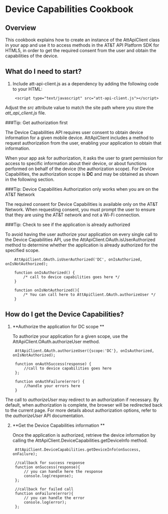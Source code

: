 Device Capabilities Cookbook
===

Overview
---
This cookbook explains how to create an instance of the AttApiClient class in your app and use it to access methods in the AT&T API Platform SDK for HTML5, in order to get the required consent from the user and obtain the capabilities of the device.

What do I need to start?
---

1. Include att-api-client.js as a dependency by adding the following code to your HTML:  

        <script type="text/javascript" src="att-api-client.js"></script>

Adjust the _src_ attribute value to match the site path where you store the _att_api_client.js_ file.

###Tip: Get authorization first

The Device Capabilities API requires user consent to obtain device information for a given mobile device. AttApiClient includes a method to request authorization from the user, enabling your application to obtain that information.

When your app ask for authorization, it asks the user to grant permission for access to specific information about their device, or about functions performed on behalf of the device (the authorization scope). For Device Capabilities, the authorization scope is **DC** and may be obtained as shown in the following section.


###Tip: Device Capabilities Authorization only works when you are on the AT&T Network

The required consent for Device Capabilities is available only on the AT&T Network. When requesting consent, you must prompt the user to ensure that they are using the AT&T network and not a Wi-Fi connection.

###Tip: Check to see if the application is already authorized  

To avoid having the user authorize your application on every single call to the Device Capabilities API, use the AttApiClient.OAuth.isUserAuthorized method to determine whether the application is already authorized for the specified scope.  

        AttApiClient.OAuth.isUserAuthorized('DC', onIsAuthorized, onIsNotAuthorized);

        function onIsAuthorized() {
            /* call to device capabilities goes here */
        } 

        function onIsNotAuthorized(){
            /* You can call here to AttApiClient.OAuth.authorizeUser */
        } 


How do I get the Device Capabilities?
---

1. **Authorize the application for DC scope **  
    
    To authorize your application for a given scope, use the AttApiClient.OAuth.authorizeUser method.

        AttApiClient.OAuth.authorizeUser({scope:'DC'}, onIsAuthorized, onIsNotAuthorized);

        function onAuthSuccess(response) {
            //call to device capabilities goes here
        };

        function onAuthFailure(error) {
            //handle your errors here
        }

The call to _authorizeUser_ may redirect to an authorization if necessary. By default, when authorization is complete, the browser will be redirected back to the current page. For more details about authorization options, refer to the _authorizeUser_ API documentation.

2. **Get the Device Capabilities information **  

    Once the application is authorized, retrieve the device information by calling the AttApiClient.DeviceCapabilities.getDeviceInfo method. 

        AttApiClient.DeviceCapabilities.getDeviceInfo(onSuccess, onFailure);

        //callback for success response
        function onSuccess(response){
            // you can handle here the response
            console.log(response);
        };

        //callback for failed call
        function onFailure(error){
            // you can handle the error
            console.log(error);
        };


